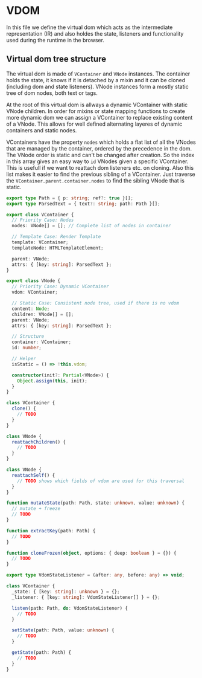 # VDOM

In this file we define the virtual dom which acts as the intermediate
representation (IR) and also holdes the state, listeners and functionality used
during the runtime in the browser.

## Virtual dom tree structure

The virtual dom is made of `VContainer` and `VNode` instances. The container
holds the state, it knows if it is detached by a mixin and it can be cloned
(including dom and state listeners). VNode instances form a mostly static tree
of dom nodes, both text or tags.

At the root of this virtual dom is allways a dynamic VContainer with static
VNode children. In order for mixins or state mapping functions to create more
dynamic dom we can assign a VContainer to replace existing content of a VNode.
This allows for well defined alternating layeres of dynamic containers and
static nodes.

VContainers have the property `nodes` which holds a flat list of all the VNodes
that are managed by the container, ordered by the precedence in the dom. The
VNode order is static and can't be changed after creation. So the index in this
array gives an easy way to `id` VNodes given a specific VContainer. This is
usefull if we want to reattach dom listeners etc. on cloning. Also this list
makes it easier to find the previous sibling of a VContainer. Just traverse the
`VContainer.parent.container.nodes` to find the sibling VNode that is static.

```typescript src
export type Path = { p: string; ref?: true }[];
export type ParsedText = { text?: string; path: Path }[];

export class VContainer {
  // Priority Case: Nodes
  nodes: VNode[] = []; // Complete list of nodes in container

  // Template Case: Render Template
  template: VContainer;
  templateNode: HTMLTemplateElement;

  parent: VNode;
  attrs: { [key: string]: ParsedText };
}

export class VNode {
  // Priority Case: Dynamic VContainer
  vdom: VContainer;

  // Static Case: Consistent node tree, used if there is no vdom
  content: Node;
  children: VNode[] = [];
  parent: VNode;
  attrs: { [key: string]: ParsedText };

  // Structure
  container: VContainer;
  id: number;

  // Helper
  isStatic = () => !this.vdom;

  constructor(init?: Partial<VNode>) {
    Object.assign(this, init);
  }
}
```

```typescript src
class VContainer {
  clone() {
    // TODO
  }
}
```

```typescript src
class VNode {
  reattachChildren() {
    // TODO
  }
}
```

```typescript src
class VNode {
  reattachSelf() {
    // TODO shows which fields of vdom are used for this traversal
  }
}
```

```typescript src
function mutateState(path: Path, state: unknown, value: unknown) {
  // mutate + freeze
  // TODO
}

function extractKey(path: Path) {
  // TODO
}

function cloneFrozen(object, options: { deep: boolean } = {}) {
  // TODO
}
```

```typescript src
export type VdomStateListener = (after: any, before: any) => void;

class VContainer {
  _state: { [key: string]: unknown } = {};
  _listener: { [key: string]: VdomStateListener[] } = {};

  listen(path: Path, do: VdomStateListener) {
    // TODO
  }

  setState(path: Path, value: unknown) {
    // TODO
  }

  getState(path: Path) {
    // TODO
  }
}
```
